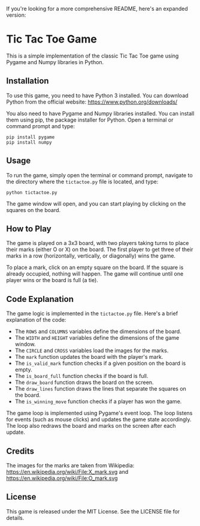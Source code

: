 If you're looking for a more comprehensive README, here's an expanded version:

# Tic Tac Toe Game

This is a simple implementation of the classic Tic Tac Toe game using Pygame and Numpy libraries in Python.

## Installation

To use this game, you need to have Python 3 installed. You can download Python from the official website: https://www.python.org/downloads/

You also need to have Pygame and Numpy libraries installed. You can install them using pip, the package installer for Python. Open a terminal or command prompt and type:

```
pip install pygame
pip install numpy
```

## Usage

To run the game, simply open the terminal or command prompt, navigate to the directory where the `tictactoe.py` file is located, and type:

```
python tictactoe.py
```

The game window will open, and you can start playing by clicking on the squares on the board.

## How to Play

The game is played on a 3x3 board, with two players taking turns to place their marks (either O or X) on the board. The first player to get three of their marks in a row (horizontally, vertically, or diagonally) wins the game.

To place a mark, click on an empty square on the board. If the square is already occupied, nothing will happen. The game will continue until one player wins or the board is full (a tie).

## Code Explanation

The game logic is implemented in the `tictactoe.py` file. Here's a brief explanation of the code:

- The `ROWS` and `COLUMNS` variables define the dimensions of the board.
- The `WIDTH` and `HEIGHT` variables define the dimensions of the game window.
- The `CIRCLE` and `CROSS` variables load the images for the marks.
- The `mark` function updates the board with the player's mark.
- The `is_valid_mark` function checks if a given position on the board is empty.
- The `is_board_full` function checks if the board is full.
- The `draw_board` function draws the board on the screen.
- The `draw_lines` function draws the lines that separate the squares on the board.
- The `is_winning_move` function checks if a player has won the game.

The game loop is implemented using Pygame's event loop. The loop listens for events (such as mouse clicks) and updates the game state accordingly. The loop also redraws the board and marks on the screen after each update.

## Credits

The images for the marks are taken from Wikipedia: https://en.wikipedia.org/wiki/File:X_mark.svg and https://en.wikipedia.org/wiki/File:O_mark.svg

## License

This game is released under the MIT License. See the LICENSE file for details.
